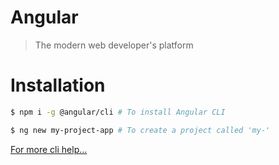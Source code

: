 # Angular

> The modern web
> developer's platform

# Installation

```bash
$ npm i -g @angular/cli # To install Angular CLI
```

```bash
$ ng new my-project-app # To create a project called 'my-'
```

[For more cli help...](https://angular.io/cli)
